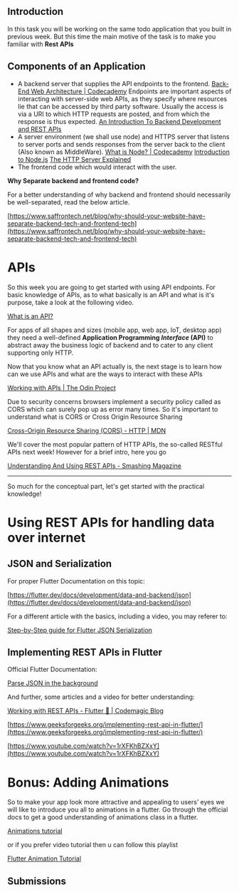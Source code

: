 ## Introduction

In this task you will be working on the same todo application that you built in previous week. But this time the main motive of the task is to make you familiar with **Rest APIs**

## Components of an Application

- A backend server that supplies the API endpoints to the frontend.
  [Back-End Web Architecture | Codecademy](https://www.codecademy.com/articles/back-end-architecture)
  Endpoints are important aspects of interacting with server-side web APIs, as they specify where resources lie that can be accessed by third party software. Usually the access is via a URI to which HTTP requests are posted, and from which the response is thus expected.
  [An Introduction To Backend Development and REST APIs](https://medium.com/techloop/an-introduction-to-backend-development-and-rest-apis-b1a1a978821f)
- A server environment (we shall use node) and HTTPS server that listens to server ports and sends responses from the server back to the client (Also known as MiddleWare).
  [What is Node? | Codecademy](https://www.codecademy.com/articles/what-is-node)
  [Introduction to Node.js](https://nodejs.dev/learn)
  [The HTTP Server Explained](https://medium.com/@gabriellamedas/the-http-server-explained-c41380307917)
- The frontend code which would interact with the user.

**Why Separate backend and frontend code?**

For a better understanding of why backend and frontend should necessarily be well-separated, read the below article.

[https://www.saffrontech.net/blog/why-should-your-website-have-separate-backend-tech-and-frontend-tech](https://www.saffrontech.net/blog/why-should-your-website-have-separate-backend-tech-and-frontend-tech)

# APIs

So this week you are going to get started with using API endpoints. For basic knowledge of APIs, as to what basically is an API and what is it's purpose, take a look at the following video.

[What is an API?](https://www.youtube.com/watch?v=s7wmiS2mSXY)

For apps of all shapes and sizes (mobile app, web app, IoT, desktop app) they need a well-defined **Application Programming _Interface_ (API)** to abstract away the business logic of backend and to cater to any client supporting only HTTP.

Now that you know what an API actually is, the next stage is to learn how can we use APIs and what are the ways to interact with these APIs

[Working with APIs | The Odin Project](https://www.theodinproject.com/paths/full-stack-javascript/courses/javascript/lessons/working-with-apis)

Due to security concerns browsers implement a security policy called as CORS which can surely pop up as error many times. So it's important to understand what is CORS or Cross Origin Resource Sharing

[Cross-Origin Resource Sharing (CORS) - HTTP | MDN](https://developer.mozilla.org/en-US/docs/Web/HTTP/CORS)

We'll cover the most popular pattern of HTTP APIs, the so-called RESTful APIs next week! However for a brief intro, here you go

[Understanding And Using REST APIs - Smashing Magazine](https://www.smashingmagazine.com/2018/01/understanding-using-rest-api/)

---

So much for the conceptual part, let's get started with the practical knowledge!

# Using REST APIs for handling data over internet

## JSON and Serialization

For proper Flutter Documentation on this topic:

[https://flutter.dev/docs/development/data-and-backend/json](https://flutter.dev/docs/development/data-and-backend/json)

For a different article with the basics, including a video, you may referer to:

[Step-by-Step guide for Flutter JSON Serialization](https://itnext.io/step-by-step-guide-for-flutter-json-serialization-fd5acd5e7521)

## Implementing REST APIs in Flutter

Official Flutter Documentation:

[Parse JSON in the background](https://flutter.dev/docs/cookbook/networking/background-parsing)

And further, some articles and a video for better understanding:

[Working with REST APIs - Flutter 💙 | Codemagic Blog](https://blog.codemagic.io/rest-api-in-flutter/)

[https://www.geeksforgeeks.org/implementing-rest-api-in-flutter/](https://www.geeksforgeeks.org/implementing-rest-api-in-flutter/)

[https://www.youtube.com/watch?v=1rXFKhBZXxY](https://www.youtube.com/watch?v=1rXFKhBZXxY)

# Bonus: Adding Animations

So to make your app look more attractive and appealing to users’ eyes we will like to introduce you all to animations in a flutter. Go through the official docs to get a good understanding of animations class in a flutter.

[Animations tutorial](https://docs.flutter.dev/development/ui/animations/tutorial)

or if you prefer video tutorial then u can follow this playlist

[Flutter Animation Tutorial](https://www.youtube.com/playlist?list=PL4cUxeGkcC9gP1qg8yj-Jokef29VRCLt1)

## Submissions

<!-- Add you name in below list as -->
<!-- - Your Name - [Repo Name](Link) [APK](APK Link) -->
<!-- - Sanyu Daver - [Tic Tac](https://github.com/sanyud/TicTac) [APK](https://github.com/king-11/Vue-Birthday/blob/master/public/favicon.ico) -->
